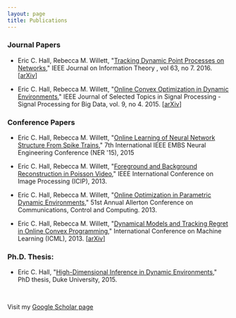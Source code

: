 ```yaml
---
layout: page
title: Publications
---
```


### Journal Papers
- Eric C. Hall, Rebecca M. Willett, "[Tracking Dynamic Point Processes on Networks](http://ieeexplore.ieee.org/xpls/abs_all.jsp?arnumber=7469837)," IEEE Journal on Information Theory , vol 63, no 7. 2016. \[[arXiv](http://arXiv.org/abs/1409.0031)\]

- Eric C. Hall, Rebecca M. Willett, "[Online Convex Optimization in Dynamic Environments](http://ieeexplore.ieee.org/xpls/abs_all.jsp?arnumber=7044563)," IEEE Journal of Selected Topics in Signal Processing - Signal Processing for Big Data, vol. 9, no 4. 2015. \[[arXiv](http://arxiv.org/abs/1307.5944)\]

### Conference Papers
- Eric C. Hall, Rebecca M. Willett, "[Online Learning of Neural Network Structure From Spike Trains](http://ieeexplore.ieee.org/xpls/abs_all.jsp?arnumber=7146778)," 7th International IEEE EMBS Neural Engineering Conference (NER '15), 2015

- Eric C. Hall, Rebecca M. Willett, "[Foreground and Background Reconstruction in Poisson Video](http://ieeexplore.ieee.org/xpls/abs_all.jsp?arnumber=6738512)," IEEE International Conference on Image Processing (ICIP), 2013.

- Eric C. Hall, Rebecca M. Willett, "[Online Optimization in Parametric Dynamic Environments](http://ieeexplore.ieee.org/xpls/abs_all.jsp?arnumber=6736502)," 51st Annual Allerton Conference on Communications, Control and Computing. 2013. 

- Eric C. Hall, Rebecca M. Willett, "[Dynamical Models and Tracking Regret in Online Convex Programming](http://jmlr.csail.mit.edu/proceedings/papers/v28/hall13.html)," International Conference on Machine Learning (ICML), 2013. \[[arXiv](http://arxiv.org/abs/1301.1254)\]

### Ph.D. Thesis: 
- Eric C. Hall, "[High-Dimensional Inference in Dynamic Environments](http://dukespace.lib.duke.edu/dspace/handle/10161/11395)," PhD thesis, Duke University, 2015.

&nbsp;

Visit my [Google Scholar page](https://scholar.google.com/citations?hl=en&view_op=list_works&gmla=AJsN-F7jVYdAvKlt_-GKxfec5hr52Fjd191qETDiUcTC-32X3EPJV_THgdP0pCC1q1NaH8gcZDFLmxwFnS134ZgW9dsKEmrq_w&user=nBJrH04AAAAJ)

&nbsp;

&nbsp;


